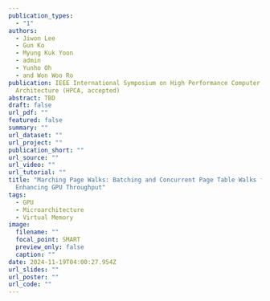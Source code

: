 ```yaml
---
publication_types:
  - "1"
authors:
  - Jiwon Lee
  - Gun Ko
  - Myung Kuk Yoon
  - admin
  - Yunho Oh
  - and Won Woo Ro
publication: IEEE International Symposium on High Performance Computer
  Architecture (HPCA, accepted)
abstract: TBD
draft: false
url_pdf: ""
featured: false
summary: ""
url_dataset: ""
url_project: ""
publication_short: ""
url_source: ""
url_video: ""
url_tutorial: ""
title: "Marching Page Walks: Batching and Concurrent Page Table Walks for
  Enhancing GPU Throughput"
tags:
  - GPU
  - Microarchitecture
  - Virtual Memory
image:
  filename: ""
  focal_point: SMART
  preview_only: false
  caption: ""
date: 2024-11-19T04:00:27.954Z
url_slides: ""
url_poster: ""
url_code: ""
---
```

